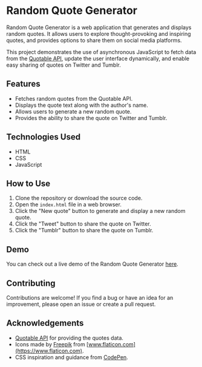 # Random Quote Generator

Random Quote Generator is a web application that generates and displays random quotes. It allows users to explore thought-provoking and inspiring quotes, and provides options to share them on social media platforms.

This project demonstrates the use of asynchronous JavaScript to fetch data from the [Quotable API](https://github.com/lukePeavey/quotable), update the user interface dynamically, and enable easy sharing of quotes on Twitter and Tumblr.

## Features

- Fetches random quotes from the Quotable API.
- Displays the quote text along with the author's name.
- Allows users to generate a new random quote.
- Provides the ability to share the quote on Twitter and Tumblr.

## Technologies Used

- HTML
- CSS
- JavaScript

## How to Use

1. Clone the repository or download the source code.
2. Open the `index.html` file in a web browser.
3. Click the "New quote" button to generate and display a new random quote.
4. Click the "Tweet" button to share the quote on Twitter.
5. Click the "Tumblr" button to share the quote on Tumblr.

## Demo

You can check out a live demo of the Random Quote Generator [here]([https://your-demo-link.com](https://dnyaneshwariwalde.github.io/Random-Quote-Generator/)).

## Contributing

Contributions are welcome! If you find a bug or have an idea for an improvement, please open an issue or create a pull request.

## Acknowledgements

- [Quotable API](https://github.com/lukePeavey/quotable) for providing the quotes data.
- Icons made by [Freepik](https://www.freepik.com) from [www.flaticon.com](https://www.flaticon.com).
- CSS inspiration and guidance from [CodePen](https://codepen.io).
